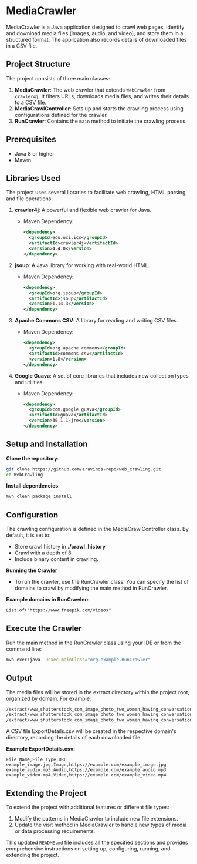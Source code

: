 # MediaCrawler

MediaCrawler is a Java application designed to crawl web pages, identify and download media files (images, audio, and video), and store them in a structured format. The application also records details of downloaded files in a CSV file.

## Project Structure

The project consists of three main classes:

1. **MediaCrawler**: The web crawler that extends `WebCrawler` from `crawler4j`. It filters URLs, downloads media files, and writes their details to a CSV file.
2. **MediaCrawlController**: Sets up and starts the crawling process using configurations defined for the crawler.
3. **RunCrawler**: Contains the `main` method to initiate the crawling process.

## Prerequisites

- Java 8 or higher
- Maven

## Libraries Used

The project uses several libraries to facilitate web crawling, HTML parsing, and file operations:

1. **crawler4j**: A powerful and flexible web crawler for Java.
    - Maven Dependency:
      ```xml
      <dependency>
        <groupId>edu.uci.ics</groupId>
        <artifactId>crawler4j</artifactId>
        <version>4.4.0</version>
      </dependency>
      ```

2. **jsoup**: A Java library for working with real-world HTML.
    - Maven Dependency:
      ```xml
      <dependency>
        <groupId>org.jsoup</groupId>
        <artifactId>jsoup</artifactId>
        <version>1.14.3</version>
      </dependency>
      ```

3. **Apache Commons CSV**: A library for reading and writing CSV files.
    - Maven Dependency:
      ```xml
      <dependency>
        <groupId>org.apache.commons</groupId>
        <artifactId>commons-csv</artifactId>
        <version>1.8</version>
      </dependency>
      ```

4. **Google Guava**: A set of core libraries that includes new collection types and utilities.
    - Maven Dependency:
      ```xml
      <dependency>
        <groupId>com.google.guava</groupId>
        <artifactId>guava</artifactId>
        <version>30.1.1-jre</version>
      </dependency>
      ```

## Setup and Installation
**Clone the repository**:
```sh
git clone https://github.com/aravinds-repo/web_crawling.git
cd WebCrawling
```

**Install dependencies**:
```sh
mvn clean package install
```


## Configuration
The crawling configuration is defined in the MediaCrawlController class. By default, it is set to:

- Store crawl history in **./crawl_history**
- Crawl with a depth of 8.
- Include binary content in crawling. 

**Running the Crawler**
- To run the crawler, use the RunCrawler class. You can specify the list of domains to crawl by modifying the main method in RunCrawler.

**Example domains in RunCrawler:**
```txt
List.of("https://www.freepik.com/videos"
```

## Execute the Crawler
Run the main method in the RunCrawler class using your IDE or from the command line:

```sh
mvn exec:java -Dexec.mainClass="org.example.RunCrawler"
```

## Output
The media files will be stored in the extract directory within the project root, organized by domain. For example:
```bash
/extract/www_shutterstock_com_image_photo_two_women_having_conversation_while_cohosting_2269365599/images
/extract/www_shutterstock_com_image_photo_two_women_having_conversation_while_cohosting_2269365599/audios
/extract/www_shutterstock_com_image_photo_two_women_having_conversation_while_cohosting_2269365599/videos
```

A CSV file ExportDetails.csv will be created in the respective domain's directory, recording the details of each downloaded file.

**Example ExportDetails.csv:**
```arduino
File Name,File Type,URL
example_image.jpg,Image,https://example.com/example_image.jpg
example_audio.mp3,Audio,https://example.com/example_audio.mp3
example_video.mp4,Video,https://example.com/example_video.mp4
```

## Extending the Project
To extend the project with additional features or different file types:

1. Modify the patterns in MediaCrawler to include new file extensions.
2. Update the visit method in MediaCrawler to handle new types of media or data processing requirements.


This updated `README.md` file includes all the specified sections and provides comprehensive instructions on setting up, configuring, running, and extending the project.

